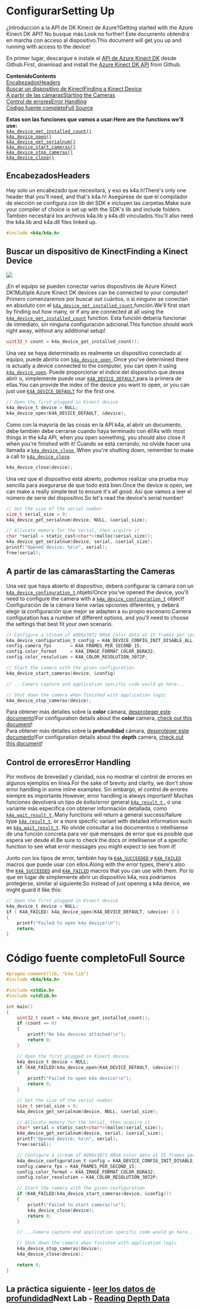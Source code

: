 # <a name="setting-up"></a><span data-ttu-id="2a048-101">Configurar</span><span class="sxs-lookup"><span data-stu-id="2a048-101">Setting Up</span></span>

<span data-ttu-id="2a048-102">¿Introducción a la API de DK Kinect de Azure?</span><span class="sxs-lookup"><span data-stu-id="2a048-102">Getting started with the Azure Kinect DK API?</span></span> <span data-ttu-id="2a048-103">No busque más.</span><span class="sxs-lookup"><span data-stu-id="2a048-103">Look no further!</span></span> <span data-ttu-id="2a048-104">Este documento obtendrá en marcha con acceso al dispositivo.</span><span class="sxs-lookup"><span data-stu-id="2a048-104">This document will get you up and running with access to the device!</span></span>

<span data-ttu-id="2a048-105">En primer lugar, descargue e instale el [API de Azure Kinect DK](https://github.com/Microsoft/Azure-Kinect-Sensor-SDK) desde Github.</span><span class="sxs-lookup"><span data-stu-id="2a048-105">First, download and install the [Azure Kinect DK API](https://github.com/Microsoft/Azure-Kinect-Sensor-SDK) from Github.</span></span>

<span data-ttu-id="2a048-106">**Contenido**</span><span class="sxs-lookup"><span data-stu-id="2a048-106">**Contents**</span></span>  
[<span data-ttu-id="2a048-107">Encabezados</span><span class="sxs-lookup"><span data-stu-id="2a048-107">Headers</span></span>](#Headers)  
[<span data-ttu-id="2a048-108">Buscar un dispositivo de Kinect</span><span class="sxs-lookup"><span data-stu-id="2a048-108">Finding a Kinect Device</span></span>](#Finding-a-Kinect-Device)  
[<span data-ttu-id="2a048-109">A partir de las cámaras</span><span class="sxs-lookup"><span data-stu-id="2a048-109">Starting the Cameras</span></span>](#Starting-the-Cameras)  
[<span data-ttu-id="2a048-110">Control de errores</span><span class="sxs-lookup"><span data-stu-id="2a048-110">Error Handling</span></span>](#Error-Handling)  
[<span data-ttu-id="2a048-111">Código fuente completo</span><span class="sxs-lookup"><span data-stu-id="2a048-111">Full Source</span></span>](#Full-Source)  

<span data-ttu-id="2a048-112">**Estas son las funciones que vamos a usar:**</span><span class="sxs-lookup"><span data-stu-id="2a048-112">**Here are the functions we'll use:**</span></span>  
[`k4a_device_get_installed_count()`](https://review.docs.microsoft.com/en-us/azurekinect/api/k4a-device-get-installed-count)  
[`k4a_device_open()`](https://review.docs.microsoft.com/en-us/azurekinect/api/k4a-device-open)  
[`k4a_device_get_serialnum()`](https://review.docs.microsoft.com/en-us/azurekinect/api/k4a-device-get-serialnum)  
[`k4a_device_start_cameras()`](https://review.docs.microsoft.com/en-us/azurekinect/api/k4a-device-start-cameras)  
[`k4a_device_stop_cameras()`](https://review.docs.microsoft.com/en-us/azurekinect/api/k4a-device-stop-cameras)  
[`k4a_device_close()`](https://review.docs.microsoft.com/en-us/azurekinect/api/k4a-device-close)

## <a name="headers"></a><span data-ttu-id="2a048-113">Encabezados</span><span class="sxs-lookup"><span data-stu-id="2a048-113">Headers</span></span>
<span data-ttu-id="2a048-114">Hay solo un encabezado que necesitará, y eso es k4a.h!</span><span class="sxs-lookup"><span data-stu-id="2a048-114">There's only one header that you'll need, and that's k4a.h!</span></span> <span data-ttu-id="2a048-115">Asegúrese de que el compilador de elección se configura con lib del SDK e incluyen las carpetas.</span><span class="sxs-lookup"><span data-stu-id="2a048-115">Make sure your compiler of choice is set up with the SDK's lib and include folders.</span></span> <span data-ttu-id="2a048-116">También necesitará los archivos k4a.lib y k4a.dll vinculados.</span><span class="sxs-lookup"><span data-stu-id="2a048-116">You'll also need the k4a.lib and k4a.dll files linked up.</span></span>
```C
#include <k4a/k4a.h>
```

## <a name="finding-a-kinect-device"></a><span data-ttu-id="2a048-117">Buscar un dispositivo de Kinect</span><span class="sxs-lookup"><span data-stu-id="2a048-117">Finding a Kinect Device</span></span>

![](img/Serial.png)

<span data-ttu-id="2a048-118">¡En el equipo se pueden conectar varios dispositivos de Azure Kinect DK!</span><span class="sxs-lookup"><span data-stu-id="2a048-118">Multiple Azure Kinect DK devices can be connected to your computer!</span></span> <span data-ttu-id="2a048-119">Primero comenzaremos por buscar out cuántos, o si ninguno se conectan en absoluto con el [ `k4a_device_get_installed_count` ](https://review.docs.microsoft.com/en-us/azurekinect/api/k4a-device-get-installed-count) función.</span><span class="sxs-lookup"><span data-stu-id="2a048-119">We'll first start by finding out how many, or if any are connected at all using the [`k4a_device_get_installed_count`](https://review.docs.microsoft.com/en-us/azurekinect/api/k4a-device-get-installed-count) function.</span></span> <span data-ttu-id="2a048-120">Esta función debería funcionar de inmediato, sin ninguna configuración adicional.</span><span class="sxs-lookup"><span data-stu-id="2a048-120">This function should work right away, without any additional setup!</span></span>

```C
uint32_t count = k4a_device_get_installed_count();
```

<span data-ttu-id="2a048-121">Una vez se haya determinado es realmente un dispositivo conectado al equipo, puede abrirlo con [ `k4a_device_open` ](https://review.docs.microsoft.com/en-us/azurekinect/api/k4a-device-open).</span><span class="sxs-lookup"><span data-stu-id="2a048-121">Once you've determined there is actually a device connected to the computer, you can open it using [`k4a_device_open`](https://review.docs.microsoft.com/en-us/azurekinect/api/k4a-device-open).</span></span> <span data-ttu-id="2a048-122">Puede proporcionar el índice del dispositivo que desea abrir o, simplemente puede usar [ `K4A_DEVICE_DEFAULT` ](https://review.docs.microsoft.com/en-us/azurekinect/api/K4A-DEVICE-DEFAULT) para la primera de ellas.</span><span class="sxs-lookup"><span data-stu-id="2a048-122">You can provide the index of the device you want to open, or you can just use [`K4A_DEVICE_DEFAULT`](https://review.docs.microsoft.com/en-us/azurekinect/api/K4A-DEVICE-DEFAULT) for the first one.</span></span>

```C
// Open the first plugged in Kinect device
k4a_device_t device = NULL;
k4a_device_open(K4A_DEVICE_DEFAULT, &device);
```
<span data-ttu-id="2a048-123">Como con la mayoría de las cosas en la API k4a, al abrir un documento, debe también debe cerrarse cuando haya terminado con él!</span><span class="sxs-lookup"><span data-stu-id="2a048-123">As with most things in the k4a API, when you open something, you should also close it when you're finished with it!</span></span> <span data-ttu-id="2a048-124">Cuando se está cerrando, no olvide hacer una llamada a [ `k4a_device_close` ](https://review.docs.microsoft.com/en-us/azurekinect/api/k4a-device-close).</span><span class="sxs-lookup"><span data-stu-id="2a048-124">When you're shutting down, remember to make a call to [`k4a_device_close`](https://review.docs.microsoft.com/en-us/azurekinect/api/k4a-device-close).</span></span>

```C
k4a_device_close(device);
```

<span data-ttu-id="2a048-125">Una vez que el dispositivo está abierto, podemos realizar una prueba muy sencilla para asegurarse de que todo está bien.</span><span class="sxs-lookup"><span data-stu-id="2a048-125">Once the device is open, we can make a really simple test to ensure it's all good.</span></span> <span data-ttu-id="2a048-126">Así que vamos a leer el número de serie del dispositivo.</span><span class="sxs-lookup"><span data-stu-id="2a048-126">So let's read the device's serial number!</span></span>

```C
// Get the size of the serial number
size_t serial_size = 0;
k4a_device_get_serialnum(device, NULL, &serial_size);

// Allocate memory for the serial, then acquire it
char *serial = static_cast<char*>(malloc(serial_size));
k4a_device_get_serialnum(device, serial, &serial_size);
printf("Opened device: %s\n", serial);
free(serial);
```

## <a name="starting-the-cameras"></a><span data-ttu-id="2a048-127">A partir de las cámaras</span><span class="sxs-lookup"><span data-stu-id="2a048-127">Starting the Cameras</span></span>

<span data-ttu-id="2a048-128">Una vez que haya abierto el dispositivo, deberá configurar la cámara con un [ `k4a_device_configuration_t` ](https://review.docs.microsoft.com/en-us/azurekinect/api/k4a-device-configuration-t) objeto!</span><span class="sxs-lookup"><span data-stu-id="2a048-128">Once you've opened the device, you'll need to configure the camera with a [`k4a_device_configuration_t`](https://review.docs.microsoft.com/en-us/azurekinect/api/k4a-device-configuration-t) object!</span></span> <span data-ttu-id="2a048-129">Configuración de la cámara tiene varias opciones diferentes, y deberá elegir la configuración que mejor se adapten a su propio escenario.</span><span class="sxs-lookup"><span data-stu-id="2a048-129">Camera configuration has a number of different options, and you'll need to choose the settings that best fit your own scenario.</span></span>

```C
// Configure a stream of 4096x3072 BRGA color data at 15 frames per second
k4a_device_configuration_t config = K4A_DEVICE_CONFIG_INIT_DISABLE_ALL;
config.camera_fps       = K4A_FRAMES_PER_SECOND_15;
config.color_format     = K4A_IMAGE_FORMAT_COLOR_BGRA32;
config.color_resolution = K4A_COLOR_RESOLUTION_3072P;

// Start the camera with the given configuration
k4a_device_start_cameras(device, &config)

// ...Camera capture and application specific code would go here...

// Shut down the camera when finished with application logic
k4a_device_stop_cameras(device);
```

<span data-ttu-id="2a048-130">Para obtener más detalles sobre la __color__ cámara, [desproteger este documento]()!</span><span class="sxs-lookup"><span data-stu-id="2a048-130">For configuration details about the __color__ camera, [check out this document]()!</span></span>  
<span data-ttu-id="2a048-131">Para obtener más detalles sobre la __profundidad__ cámara, [desproteger este documento]()!</span><span class="sxs-lookup"><span data-stu-id="2a048-131">For configuration details about the __depth__ camera, [check out this document]()!</span></span>

## <a name="error-handling"></a><span data-ttu-id="2a048-132">Control de errores</span><span class="sxs-lookup"><span data-stu-id="2a048-132">Error Handling</span></span>

<span data-ttu-id="2a048-133">Por motivos de brevedad y claridad, nos no mostrar el control de errores en algunos ejemplos en línea.</span><span class="sxs-lookup"><span data-stu-id="2a048-133">For the sake of brevity and clarity, we don't show error handling in some inline examples.</span></span> <span data-ttu-id="2a048-134">Sin embargo, el control de errores siempre es importante.</span><span class="sxs-lookup"><span data-stu-id="2a048-134">However, error handling is always important!</span></span> <span data-ttu-id="2a048-135">Muchas funciones devolverá un tipo de éxito/error general [ `k4a_result_t` ](https://review.docs.microsoft.com/en-us/azurekinect/api/k4a-result-t), o una variante más específica con obtener información detallada, como [ `k4a_wait_result_t` ](https://review.docs.microsoft.com/en-us/azurekinect/api/k4a-wait-result-t).</span><span class="sxs-lookup"><span data-stu-id="2a048-135">Many functions will return a general success/failure type [`k4a_result_t`](https://review.docs.microsoft.com/en-us/azurekinect/api/k4a-result-t), or a more specific variant with detailed information such as [`k4a_wait_result_t`](https://review.docs.microsoft.com/en-us/azurekinect/api/k4a-wait-result-t).</span></span> <span data-ttu-id="2a048-136">No olvide consultar a los documentos o intellisense de una función concreta para ver qué mensajes de error que es posible que espera ver desde él.</span><span class="sxs-lookup"><span data-stu-id="2a048-136">Be sure to check the docs or intellisense of a specific function to see what error messages you might expect to see from it!</span></span>

<span data-ttu-id="2a048-137">Junto con los tipos de error, también hay la [ `K4A_SUCCEEDED` ](https://review.docs.microsoft.com/en-us/azurekinect/api/K4A-SUCCEEDED) y [ `K4A_FAILED` ](https://review.docs.microsoft.com/en-us/azurekinect/api/K4A-FAILED) macros que puede usar con ellos.</span><span class="sxs-lookup"><span data-stu-id="2a048-137">Along with the error types, there's also the [`K4A_SUCCEEDED`](https://review.docs.microsoft.com/en-us/azurekinect/api/K4A-SUCCEEDED) and [`K4A_FAILED`](https://review.docs.microsoft.com/en-us/azurekinect/api/K4A-FAILED) macros that you can use with them.</span></span> <span data-ttu-id="2a048-138">Por lo que en lugar de simplemente abrir un dispositivo k4a, nos podríamos protegerse, similar al siguiente:</span><span class="sxs-lookup"><span data-stu-id="2a048-138">So instead of just opening a k4a device, we might guard it like this:</span></span>

```C
// Open the first plugged in Kinect device
k4a_device_t device = NULL;
if ( K4A_FAILED( k4a_device_open(K4A_DEVICE_DEFAULT, &device) ) )
{
    printf("Failed to open k4a device!\n");
    return;
}
```

# <a name="full-source"></a><span data-ttu-id="2a048-139">Código fuente completo</span><span class="sxs-lookup"><span data-stu-id="2a048-139">Full Source</span></span>

```C
#pragma comment(lib, "k4a.lib")
#include <k4a/k4a.h>

#include <stdio.h>
#include <stdlib.h>

int main()
{
    uint32_t count = k4a_device_get_installed_count();
    if (count == 0)
    {
        printf("No k4a devices attached!\n");
        return 0;
    }

    // Open the first plugged in Kinect device
    k4a_device_t device = NULL;
    if (K4A_FAILED(k4a_device_open(K4A_DEVICE_DEFAULT, &device)))
    {
        printf("Failed to open k4a device!\n");
        return 0;
    }

    // Get the size of the serial number
    size_t serial_size = 0;
    k4a_device_get_serialnum(device, NULL, &serial_size);

    // Allocate memory for the serial, then acquire it
    char* serial = static_cast<char*>(malloc(serial_size));
    k4a_device_get_serialnum(device, serial, &serial_size);
    printf("Opened device: %s\n", serial);
    free(serial);

    // Configure a stream of 4096x3072 BRGA color data at 15 frames per second
    k4a_device_configuration_t config = K4A_DEVICE_CONFIG_INIT_DISABLE_ALL;
    config.camera_fps = K4A_FRAMES_PER_SECOND_15;
    config.color_format = K4A_IMAGE_FORMAT_COLOR_BGRA32;
    config.color_resolution = K4A_COLOR_RESOLUTION_3072P;

    // Start the camera with the given configuration
    if (K4A_FAILED(k4a_device_start_cameras(device, &config)))
    {
        printf("Failed to start cameras!\n");
        k4a_device_close(device);
        return 0;
    }

    // ...Camera capture and application specific code would go here...

    // Shut down the camera when finished with application logic
    k4a_device_stop_cameras(device);
    k4a_device_close(device);

    return 0;
}
```

## <a name="next-lab---reading-depth-datareaddepthmd"></a><span data-ttu-id="2a048-140">La práctica siguiente - [leer los datos de profundidad](ReadDepth.md)</span><span class="sxs-lookup"><span data-stu-id="2a048-140">Next Lab - [Reading Depth Data](ReadDepth.md)</span></span>
